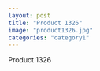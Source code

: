```yaml
---
layout: post
title: "Product 1326"
image: "product1326.jpg"
categories: "category1"
---
```

Product 1326
